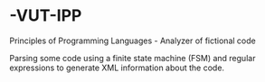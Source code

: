 # -VUT-IPP
Principles of Programming Languages - Analyzer of fictional code

Parsing some code using a finite state machine (FSM) and regular expressions to generate XML information about the code.

